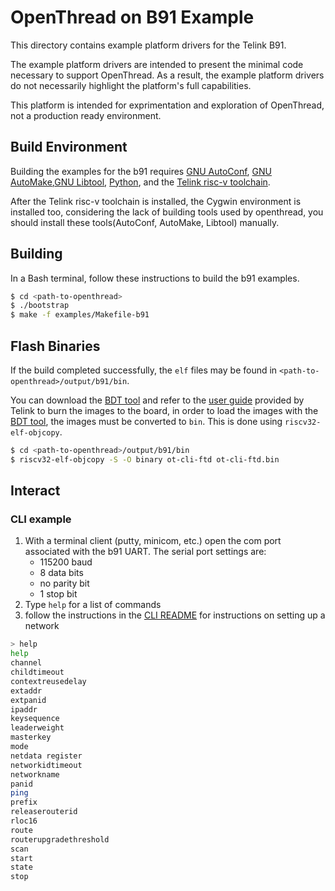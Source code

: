 # OpenThread on B91 Example

This directory contains example platform drivers for the Telink B91.

The example platform drivers are intended to present the minimal code necessary to support OpenThread. As a result, the example platform drivers do not necessarily highlight the platform's full capabilities.

This platform is intended for exprimentation and exploration of OpenThread, not a production ready environment.

## Build Environment

Building the examples for the b91 requires [GNU AutoConf][gnu-autoconf], [GNU AutoMake][gnu-automake],[GNU Libtool][gnu-libtool], [Python][python], and the [Telink risc-v toolchain][telink-toolchain].

After the Telink risc-v toolchain is installed, the Cygwin environment is installed too, considering the lack of building tools used by openthread, you should install these tools(AutoConf, AutoMake, Libtool) manually.

[gnu-autoconf]: https://www.gnu.org/software/autoconf
[gnu-automake]: https://www.gnu.org/software/automake
[gnu-libtool]: https://www.gnu.org/software/libtool
[python]: https://www.python.org
[telink-toolchain]: http://wiki.telink-semi.cn/tools_and_sdk/Tools/IDE/telink_v323_rds_official_windows.zip

## Building

In a Bash terminal, follow these instructions to build the b91 examples.

```bash
$ cd <path-to-openthread>
$ ./bootstrap
$ make -f examples/Makefile-b91
```

## Flash Binaries

If the build completed successfully, the `elf` files may be found in `<path-to-openthread>/output/b91/bin`.

You can download the [BDT tool][bdt-tool] and refer to the [user guide][user-guide] provided by Telink to burn the images to the board, in order to load the images with the [BDT tool][bdt-tool], the images must be converted to `bin`. This is done using `riscv32-elf-objcopy`.

```bash
$ cd <path-to-openthread>/output/b91/bin
$ riscv32-elf-objcopy -S -O binary ot-cli-ftd ot-cli-ftd.bin
```

[bdt-tool]: http://wiki.telink-semi.cn/tools_and_sdk/Tools/BDT/BDT.zip
[user-guide]: http://wiki.telink-semi.cn/tools_and_sdk/Tools/BDT/BDT%20%20User%20Guide.zip

## Interact

### CLI example

1. With a terminal client (putty, minicom, etc.) open the com port associated with the b91 UART. The serial port settings are:
   - 115200 baud
   - 8 data bits
   - no parity bit
   - 1 stop bit
2. Type `help` for a list of commands
3. follow the instructions in the [CLI README][cli-readme] for instructions on setting up a network

[cli-readme]: ../../../src/cli/README.md

```bash
> help
help
channel
childtimeout
contextreusedelay
extaddr
extpanid
ipaddr
keysequence
leaderweight
masterkey
mode
netdata register
networkidtimeout
networkname
panid
ping
prefix
releaserouterid
rloc16
route
routerupgradethreshold
scan
start
state
stop
```
